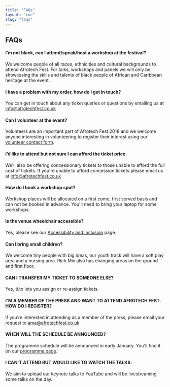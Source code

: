 ```yaml
---
title: "FAQs"
layout: "coc"
slug: "faqs"
---
```


## FAQs

#### I’m not black, can I attend/speak/host a workshop at the festival?
We welcome  people of all races, ethnicities and cultural backgrounds to attend Afrotech Fest. For talks, workshops and panels we will only be showcasing the skills and talents of black people of African and Caribbean heritage at the event.

#### I have a problem with my order, how do I get in touch?
You can get in touch about any ticket queries or questions by emailing us at info@afrotechfest.co.uk

#### Can I volunteer at the event?
Volunteers are an important part of Afrotech Fest 2018 and we welcome anyone interesting in volunteering to register their interest using our <a href="/#volunteer">volunteer contact form</a>.

#### I’d like to attend but not sure I can afford the ticket price.
We'll also be offering concessionary tickets to those unable to afford the full cost of tickets. If you're unable to afford concession tickets please email us at info@afrotechfest.co.uk

#### How do I book a workshop spot? 
Workshop places will be allocated on a first come, first served basis and can not be booked in advance. You'll need to bring your laptop for some workshops.  

#### Is the venue wheelchair accessible? 
Yes, please see our <a href="/accessibility">Accessibility and Inclusion</a> page. 

#### Can I bring small children? 
We welcome tiny people with big ideas, our youth track will have a soft play area and a nursing area. Rich Mix also has changing areas on the ground and first floor. 


#### CAN I TRANSFER MY TICKET TO SOMEONE ELSE? 
Yes, ti.to lets you assign or re-assign tickets.

#### I'M A MEMBER OF THE PRESS AND WANT TO ATTEND AFROTECH FEST. HOW DO I REGISTER? 
If you’re interested in attending as a member of the press, please email your request to ama@afrotechfest.co.uk

#### WHEN WILL THE SCHEDULE BE ANNOUNCED? 
The programme schedule will be announced in early January. You'll find it on our <a href="/programme">programme page</a>.

#### I CAN'T ATTEND BUT WOULD LIKE TO WATCH THE TALKS. 
We aim to upload our keynote talks to YouTube and will be livestreaming some talks on the day.

